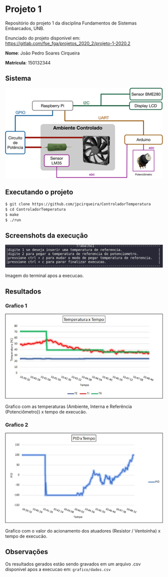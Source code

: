 # Projeto 1
Repositório do projeto 1 da disciplina Fundamentos de Sistemas Embarcados, UNB.

Enunciado do projeto disponivel em: https://gitlab.com/fse_fga/projetos_2020_2/projeto-1-2020.2

**Nome**: João Pedro Soares Cirqueira

**Matrícula**: 150132344

## Sistema

![](./imagens/Figura_Trabalho_1_v2.png)

## Executando o projeto
```sh
$ git clone https://github.com/jpcirqueira/ControladorTemperatura
$ cd ControladorTemperatura
$ make
$ ./run
```

## Screenshots da execução

![](./imagens/terminal.png)

Imagem do terminal apos a execucao.

## Resultados

### Grafico 1

![](./imagens/imagem1.jpeg)

Grafico com as temperaturas (Ambiente, Interna e Referência (Potenciômetro)) x tempo de execucão.

### Grafico 2

![](./imagens/imagem2.jpeg)

Grafico com o valor do acionamento dos atuadores (Resistor / Ventoinha) x tempo de execucão.

## Observações

Os resultados gerados estão sendo gravados em um arquivo .csv disponivel apos a execucao em: ```grafico/dados.csv```
